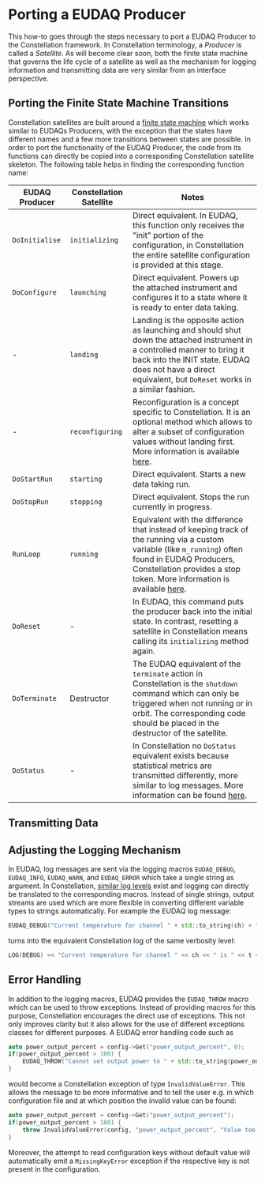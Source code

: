 # Porting a EUDAQ Producer

This how-to goes through the steps necessary to port a EUDAQ Producer to the Constellation framework.
In Constellation terminology, a *Producer* is called a *Satellite*. As will become clear soon, both the finite state machine
that governs the life cycle of a satellite as well as the mechanism for logging information and transmitting data are very
similar from an interface perspective.

## Porting the Finite State Machine Transitions

Constellation satellites are built around a [finite state machine](../concepts/satellite.md) which works similar to EUDAQs
Producers, with the exception that the states have different names and a few more transitions between states are possible.
In order to port the functionality of the EUDAQ Producer, the code from its functions can directly be copied into a
corresponding Constellation satellite skeleton. The following table helps in finding the corresponding function name:

| EUDAQ Producer | Constellation Satellite | Notes
| ---------------| ----------------------- | -----
| `DoInitialise` | `initializing`          | Direct equivalent. In EUDAQ, this function only receives the "init" portion of the configuration, in Constellation the entire satellite configuration is provided at this stage.
| `DoConfigure`  | `launching`             | Direct equivalent. Powers up the attached instrument and configures it to a state where it is ready to enter data taking.
| -              | `landing`               | Landing is the opposite action as launching and should shut down the attached instrument in a controlled manner to bring it back into the INIT state. EUDAQ does not have a direct equivalent, but `DoReset` works in a similar fashion.
| -              | `reconfiguring`         | Reconfiguration is a concept specific to Constellation. It is an optional method which allows to alter a subset of configuration values without landing first. More information is available [here](./satellite_cxx.md).
| `DoStartRun`   | `starting`              | Direct equivalent. Starts a new data taking run.
| `DoStopRun`    | `stopping`              | Direct equivalent. Stops the run currently in progress.
| `RunLoop`      | `running`               | Equivalent with the difference that instead of keeping track of the running via a custom variable (like `m_running`) often found in EUDAQ Producers, Constellation provides a stop token. More information is available [here](./satellite_cxx.md).
| `DoReset`      | -                       | In EUDAQ, this command puts the producer back into the initial state. In contrast, resetting a satellite in Constellation means calling its `initializing` method again.
| `DoTerminate`  | Destructor              | The EUDAQ equivalent of the `terminate` action in Constellation is the `shutdown` command which can only be triggered when not running or in orbit. The corresponding code should be placed in the destructor of the satellite.
| `DoStatus`     | -                       | In Constellation no `DoStatus` equivalent exists because statistical metrics are transmitted differently, more similar to log messages. More information can be found [here](../concepts/statistics.md).

## Transmitting Data

## Adjusting the Logging Mechanism

In EUDAQ, log messages are sent via the logging macros `EUDAQ_DEBUG`, `EUDAQ_INFO`, `EUDAQ_WARN`, and `EUDAQ_ERROR` which
take a single string as argument. In Constellation, [similar log levels](../concepts/logging.md) exist and logging can
directly be translated to the corresponding macros. Instead of single strings, output streams are used which are more
flexible in converting different variable types to strings automatically. For example the EUDAQ log message:

```cpp
EUDAQ_DEBUG("Current temperature for channel " + std::to_string(ch) + " is " + std::to_string(t) + "C");
```

turns into the equivalent Constellation log of the same verbosity level:

```cpp
LOG(DEBUG) << "Current temperature for channel " << ch << " is " << t << "C";
```

## Error Handling

In addition to the logging macros, EUDAQ provides the `EUDAQ_THROW` macro which can be used to throw exceptions. Instead of
providing macros for this purpose, Constellation encourages the direct use of exceptions. This not only improves clarity but
it also allows for the use of different exceptions classes for different purposes. A EUDAQ error handling code such as

```cpp
auto power_output_percent = config->Get("power_output_percent", 0);
if(power_output_percent > 100) {
    EUDAQ_THROW("Cannot set output power to " + std::to_string(power_output_percent) + "%, 100% is the maximum!");
}
```

would become a Constellation exception of type `InvalidValueError`. This allows the message to be more informative and to
tell the user e.g. in which configuration file and at which position the invalid value can be found:

```cpp
auto power_output_percent = config->Get("power_output_percent");
if(power_output_percent > 100) {
    throw InvalidValueError(config, "power_output_percent", "Value too large, 100% is the maximum!");
}
```

Moreover, the attempt to read configuration keys without default value will automatically emit a `MissingKeyError` exception
if the respective key is not present in the configuration.
